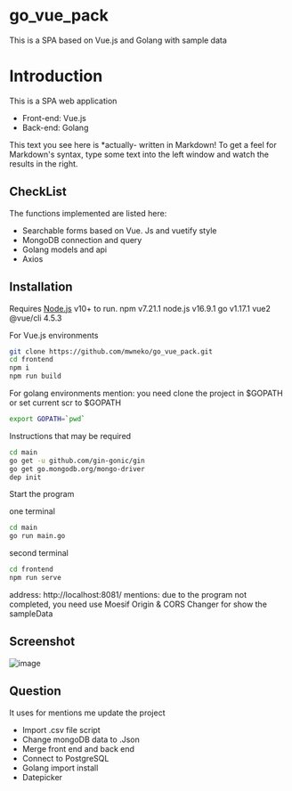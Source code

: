 # go_vue_pack
This is a SPA based on Vue.js and Golang with sample data

# Introduction

This is a SPA web application

- Front-end: Vue.js
- Back-end: Golang

This text you see here is *actually- written in Markdown! To get a feel
for Markdown's syntax, type some text into the left window and
watch the results in the right.

## CheckList

The functions implemented are listed here:

- Searchable forms based on Vue. Js and vuetify style
- MongoDB connection and query
- Golang models and api
- Axios


## Installation

Requires [Node.js](https://nodejs.org/) v10+ to run.
npm v7.21.1
node.js v16.9.1
go v1.17.1
vue2 @vue/cli 4.5.3

For Vue.js environments
```sh
git clone https://github.com/mwneko/go_vue_pack.git
cd frontend
npm i
npm run build
```

For golang environments
mention: you need clone the project in $GOPATH 
or set current scr to $GOPATH

```sh
export GOPATH=`pwd`
```
Instructions that may be required
```sh
cd main
go get -u github.com/gin-gonic/gin
go get go.mongodb.org/mongo-driver
dep init
```
Start the program

one terminal
```sh
cd main
go run main.go
```
second terminal
```sh
cd frontend
npm run serve
```
address: http://localhost:8081/ 
mentions: due to the program not completed, you need use Moesif Origin & CORS Changer for show the sampleData

## Screenshot
![image](https://github.com/mwneko/go_vue_pack/master/screenshot.png)


## Question
It uses for mentions me update the project

- Import .csv file script
- Change mongoDB data to .Json
- Merge front end and back end
- Connect to PostgreSQL
- Golang import install
- Datepicker

